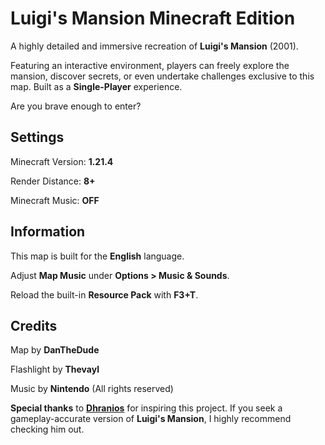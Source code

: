 # Luigi's Mansion Minecraft Edition

A highly detailed and immersive recreation of **Luigi's Mansion** (2001).

Featuring an interactive environment, players can freely explore the mansion, discover secrets, or even undertake challenges exclusive to this map. Built as a **Single-Player** experience.

Are you brave enough to enter?

## Settings

Minecraft Version: **1.21.4**

Render Distance: **8+**

Minecraft Music: **OFF**

## Information

This map is built for the **English** language.

Adjust **Map Music** under **Options > Music & Sounds**.

Reload the built-in **Resource Pack** with **F3+T**.

## Credits

Map by **DanTheDude**

Flashlight by **Thevayl**

Music by **Nintendo** (All rights reserved)

**Special thanks** to **[Dhranios](https://www.planetminecraft.com/member/dhranios/)** for inspiring this project. If you seek a gameplay-accurate version of **Luigi's Mansion**, I highly recommend checking him out.
